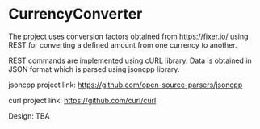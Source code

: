 # CurrencyConverter
The project uses conversion factors obtained from https://fixer.io/ using REST for converting a defined amount from one currency to another.

REST commands are implemented using cURL library.
Data is obtained in JSON format which is parsed using jsoncpp library. 

jsoncpp project link: https://github.com/open-source-parsers/jsoncpp

curl project link: https://github.com/curl/curl

Design:
TBA
